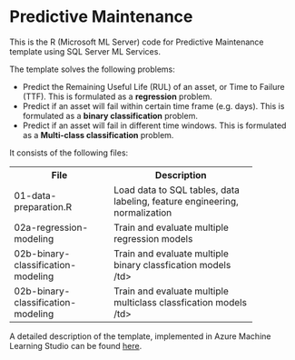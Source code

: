 # Predictive Maintenance
This is the R (Microsoft ML Server) code for Predictive Maintenance template using SQL Server ML Services. 

The template solves the following problems:

- Predict the Remaining Useful Life (RUL) of an asset, or Time to Failure (TTF). This is formulated as a **regression** problem.  
- Predict if an asset will fail within certain time frame (e.g. days). This is formulated as a **binary classification** problem. 
- Predict if an asset will fail in different time windows. This is formulated as a **Multi-class classification** problem. 

It consists of the following files:

<table style="width:85%">
  <tr>
    <th>File</th>
    <th>Description</th>
  </tr>
  <tr>
    <td>01-data-preparation.R</td>
    <td>Load data to SQL tables, data labeling, feature engineering, normalization</td>
  </tr>
  <tr>
    <td>02a-regression-modeling</td>
    <td>Train and evaluate multiple regression models</td>
  </tr>
  <tr>
    <td>02b-binary-classification-modeling</td>
    <td>Train and evaluate multiple binary classfication models /td>
  </tr>
  <tr>
    <td>02b-binary-classification-modeling</td>
    <td>Train and evaluate multiple multiclass classfication models /td>
  </tr>
</table> 

A detailed description of the template, implemented in Azure Machine Learning Studio can be found [here](https://gallery.cortanaanalytics.com/Collection/Predictive-Maintenance-Template-3).